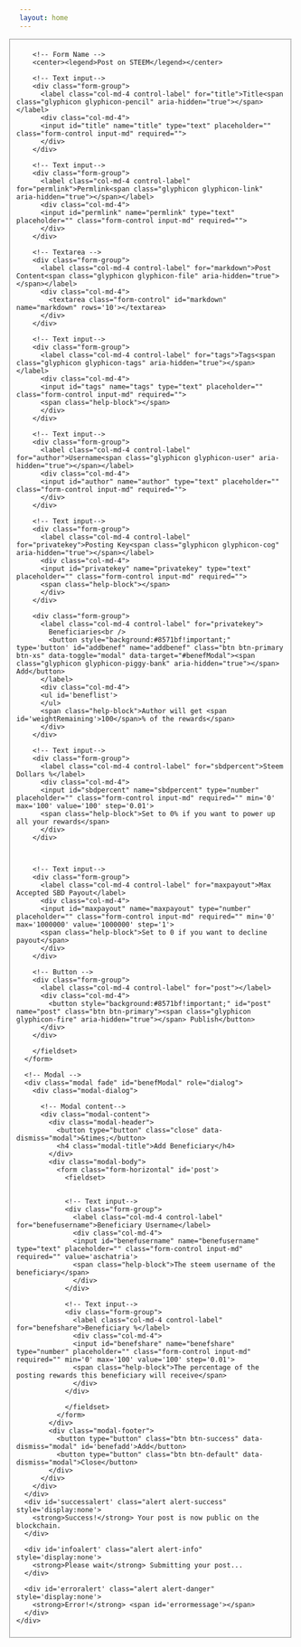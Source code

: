 ```yaml
---
layout: home
---
```

<html>
<head><title>wSHELL</title><link rel="stylesheet" type="text/css" href="https://maxcdn.bootstrapcdn.com/bootstrap/3.3.6/css/bootstrap.min.css">
<link rel="stylesheet" type="text/css" href="http://aschatria.github.io/assets/css/wshell.css">

 <body>
  
  <!-- made based on steemwhales post page thanks to @heimindanger -->
<div class="container" style="position: relative;right: 20px;">
      <form class="form-horizontal" id='post'>
        <fieldset>

        <!-- Form Name -->
        <center><legend>Post on STEEM</legend></center>

        <!-- Text input-->
        <div class="form-group">
          <label class="col-md-4 control-label" for="title">Title<span class="glyphicon glyphicon-pencil" aria-hidden="true"></span></label>  
          <div class="col-md-4">
          <input id="title" name="title" type="text" placeholder="" class="form-control input-md" required="">
          </div>
        </div>

        <!-- Text input-->
        <div class="form-group">
          <label class="col-md-4 control-label" for="permlink">Permlink<span class="glyphicon glyphicon-link" aria-hidden="true"></span></label>  
          <div class="col-md-4">
          <input id="permlink" name="permlink" type="text" placeholder="" class="form-control input-md" required="">
          </div>
        </div>

        <!-- Textarea -->
        <div class="form-group">
          <label class="col-md-4 control-label" for="markdown">Post Content<span class="glyphicon glyphicon-file" aria-hidden="true"></span></label>
          <div class="col-md-4">
            <textarea class="form-control" id="markdown" name="markdown" rows='10'></textarea>
          </div>
        </div>

        <!-- Text input-->
        <div class="form-group">
          <label class="col-md-4 control-label" for="tags">Tags<span class="glyphicon glyphicon-tags" aria-hidden="true"></span></label>  
          <div class="col-md-4">
          <input id="tags" name="tags" type="text" placeholder="" class="form-control input-md" required="">
          <span class="help-block"></span>
          </div>
        </div>

        <!-- Text input-->
        <div class="form-group">
          <label class="col-md-4 control-label" for="author">Username<span class="glyphicon glyphicon-user" aria-hidden="true"></span></label>  
          <div class="col-md-4">
          <input id="author" name="author" type="text" placeholder="" class="form-control input-md" required="">
          </div>
        </div>

        <!-- Text input-->
        <div class="form-group">
          <label class="col-md-4 control-label" for="privatekey">Posting Key<span class="glyphicon glyphicon-cog" aria-hidden="true"></span></label>  
          <div class="col-md-4">
          <input id="privatekey" name="privatekey" type="text" placeholder="" class="form-control input-md" required="">
          <span class="help-block"></span>  
          </div>
        </div>

        <div class="form-group">
          <label class="col-md-4 control-label" for="privatekey">
            Beneficiaries<br />
            <button style="background:#8571bf!important;" type='button' id="addbenef" name="addbenef" class="btn btn-primary btn-xs" data-toggle="modal" data-target="#benefModal"><span class="glyphicon glyphicon-piggy-bank" aria-hidden="true"></span> Add</button>
          </label>
          <div class="col-md-4">
          <ul id='beneflist'>
          </ul>
          <span class="help-block">Author will get <span id='weightRemaining'>100</span>% of the rewards</span>  
          </div>
        </div>

        <!-- Text input-->
        <div class="form-group">
          <label class="col-md-4 control-label" for="sbdpercent">Steem Dollars %</label>  
          <div class="col-md-4">
          <input id="sbdpercent" name="sbdpercent" type="number" placeholder="" class="form-control input-md" required="" min='0' max='100' value='100' step='0.01'>
          <span class="help-block">Set to 0% if you want to power up all your rewards</span>  
          </div>
        </div>



        <!-- Text input-->
        <div class="form-group">
          <label class="col-md-4 control-label" for="maxpayout">Max Accepted SBD Payout</label>  
          <div class="col-md-4">
          <input id="maxpayout" name="maxpayout" type="number" placeholder="" class="form-control input-md" required="" min='0' max='1000000' value='1000000' step='1'>
          <span class="help-block">Set to 0 if you want to decline payout</span>  
          </div>
        </div>

        <!-- Button -->
        <div class="form-group">
          <label class="col-md-4 control-label" for="post"></label>
          <div class="col-md-4">
            <button style="background:#8571bf!important;" id="post" name="post" class="btn btn-primary"><span class="glyphicon glyphicon-fire" aria-hidden="true"></span> Publish</button>
          </div>
        </div>

        </fieldset>
      </form>

      <!-- Modal -->
      <div class="modal fade" id="benefModal" role="dialog">
        <div class="modal-dialog">
        
          <!-- Modal content-->
          <div class="modal-content">
            <div class="modal-header">
              <button type="button" class="close" data-dismiss="modal">&times;</button>
              <h4 class="modal-title">Add Beneficiary</h4>
            </div>
            <div class="modal-body">
              <form class="form-horizontal" id='post'>
                <fieldset>


                <!-- Text input-->
                <div class="form-group">
                  <label class="col-md-4 control-label" for="benefusername">Beneficiary Username</label>  
                  <div class="col-md-4">
                  <input id="benefusername" name="benefusername" type="text" placeholder="" class="form-control input-md" required="" value='aschatria'>
                  <span class="help-block">The steem username of the beneficiary</span>  
                  </div>
                </div>

                <!-- Text input-->
                <div class="form-group">
                  <label class="col-md-4 control-label" for="benefshare">Beneficiary %</label>  
                  <div class="col-md-4">
                  <input id="benefshare" name="benefshare" type="number" placeholder="" class="form-control input-md" required="" min='0' max='100' value='100' step='0.01'>
                  <span class="help-block">The percentage of the posting rewards this beneficiary will receive</span>  
                  </div>
                </div>

                </fieldset>
              </form>
            </div>
            <div class="modal-footer">
              <button type="button" class="btn btn-success" data-dismiss="modal" id='benefadd'>Add</button>
              <button type="button" class="btn btn-default" data-dismiss="modal">Close</button>
            </div>
          </div>
        </div>
      </div>
      <div id='successalert' class="alert alert-success" style='display:none'>
        <strong>Success!</strong> Your post is now public on the blockchain.
      </div>

      <div id='infoalert' class="alert alert-info" style='display:none'>
        <strong>Please wait</strong> Submitting your post...
      </div>

      <div id='erroralert' class="alert alert-danger" style='display:none'>
        <strong>Error!</strong> <span id='errormessage'></span>
      </div>
    </div>
  
  
  
  
  <script src="https://cdnjs.cloudflare.com/ajax/libs/jquery/3.1.0/jquery.min.js"></script>
  <script src="http://aschatria.github.io/assets/js/jquery.query-object.js"></script>
  <script src="https://maxcdn.bootstrapcdn.com/bootstrap/3.3.7/js/bootstrap.min.js"></script>
   <script src="https://cdn.steemjs.com/lib/latest/steem.min.js"></script>
  
  
  
  
  </script>
    <script type="text/javascript">
      beneficiaries = []
      weightRemaining = 10000
      tags = []

      $('#title').keydown(function() {
        var permlink = $(this).val().toLowerCase()
          .replace(/ /g,'-')
          .replace(/[^\w-]+/g,'')
        $('#permlink').val(permlink)
      })

      $('#tags').keydown(function() {
        tags = $(this).val().split(' ')
      })

      $('#benefadd').click(function() {
        for (var i = beneficiaries.length - 1; i >= 0; i--) {
          if (beneficiaries[i].account == $('#benefusername').val()) {
            weightRemaining += beneficiaries[i].weight;
            beneficiaries.splice(i,1);
          }
        };
        beneficiaries.push({
          account: $('#benefusername').val(),
          weight: 100*$('#benefshare').val()
        })
        weightRemaining -= 100*$('#benefshare').val()
        displayBenefs()
      })

      function displayBenefs() {
        $('#beneflist').empty()
        for (var i = beneficiaries.length - 1; i >= 0; i--) {
          var html = '<li>'+beneficiaries[i].account+' ('+beneficiaries[i].weight/100+'%) <button type="button" class="btn btn-danger btn-xs removeBenef" data-account="'+beneficiaries[i].account+'">x</button></li>'
          $('#beneflist').append(html)
        };
        $('#weightRemaining')[0].innerHTML = weightRemaining/100;
        $('.removeBenef').click(function(e) {
          console.log($(this).data('account'))
          for (var i = beneficiaries.length - 1; i >= 0; i--) {
            if (beneficiaries[i].account == $(this).data('account')) {
              weightRemaining += beneficiaries[i].weight;
              beneficiaries.splice(i,1);
              displayBenefs()
            }
          };
        })
      }

      $('#post').submit(function(event) {
        event.preventDefault();
        $('#infoalert').show()
        $('#successalert').hide()
        $('#erroralert').hide()
        var title = $('#title').val();
        var permlink = $('#permlink').val();
        var markdown = $('#markdown').val();
        var author = $('#author').val();
        var privatekey = $('#privatekey').val();
        var sbdpercent = 100*$('#sbdpercent').val();
        var maxpayout = parseInt($('#maxpayout').val());

        var operations = [
          ['comment',
            {
              parent_author: '',
              parent_permlink: tags[0],
              author: author,
              permlink: permlink,
              title: title,
              body: markdown,
              json_metadata : JSON.stringify({
                tags: tags,
                app: 'aschatria.github.com wshell-post app for personal use'
              })
            }
          ],
          ['comment_options', {
            author: author,
            permlink: permlink,
            max_accepted_payout: maxpayout+'.000 SBD',
            percent_steem_dollars: sbdpercent,
            allow_votes: true,
            allow_curation_rewards: true,
            extensions: [
              [0, {
                beneficiaries: beneficiaries
              }]
            ]
          }]
        ];

        if (beneficiaries.length == 0) {
          operations[1][1].extensions = []
        }

        console.log(operations)
        steem.broadcast.send(
          { operations: operations, extensions: [] },
          { posting: privatekey },
          function(e, r) {
            $('#infoalert').hide()
            if (e) {
              $('#errormessage').html(e.message)
              $('#erroralert').show()
            } else {
              $('#successalert').show()
            }
            console.log(e,r)
          }
        )
      });
    </script>

 <i>made based on steemwhales post page thanks to @heimindanger, aschatria.github.com wshell-post app for personal use</i>

</body>
</html>
